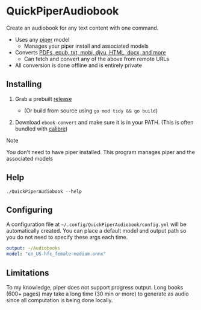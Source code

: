 # QuickPiperAudiobook

Create an audiobook for any text content with one command. 
 - Uses any [piper](https://rhasspy.github.io/piper-samples/) model
    - Manages your piper install and associated models
 - Converts [PDFs, epub, txt, mobi, djvu, HTML, docx, and more](https://manual.calibre-ebook.com/generated/en/ebook-convert.html)
    - Can fetch and convert any of the above from remote URLs
 - All conversion is done offline and is entirely private


## Installing

1. Grab a prebuilt [release](https://github.com/C-Loftus/QuickPiperAudiobook/releases/)
    * (Or build from source using `go mod tidy && go build`)

2. Download `ebook-convert` and make sure it is in your PATH. (This is often bundled with [calibre](https://calibre-ebook.com/))

> [!NOTE]  
> You don't need to have piper installed. This program manages piper and the associated models



## Help 

```
./QuickPiperAudiobook --help
```


## Configuring

A configuration file at `~/.config/QuickPiperAudiobook/config.yml` will be automatically created. You can place a default model and output path so you do not need to specify these args each time.

```yml
output: ~/Audiobooks
model: "en_US-hfc_female-medium.onnx"
```

## Limitations

To my knowledge, piper does not support progress output. Long books (600+ pages) may take a long time (30 min or more) to generate as audio since all computation is being done locally. 